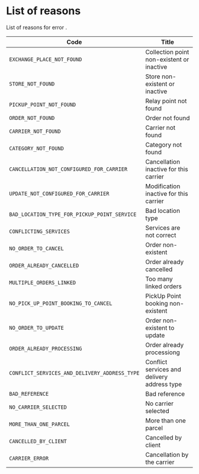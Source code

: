# List of reasons

List of reasons for error . 

Code | Title
---------|----------
  `EXCHANGE_PLACE_NOT_FOUND`| Collection point non-existent or inactive
  `STORE_NOT_FOUND`| Store non-existent or inactive
  `PICKUP_POINT_NOT_FOUND`| Relay point not found
  `ORDER_NOT_FOUND`| Order not found
  `CARRIER_NOT_FOUND`| Carrier not found
  `CATEGORY_NOT_FOUND`| Category not found
  `CANCELLATION_NOT_CONFIGURED_FOR_CARRIER`| Cancellation inactive for this carrier
  `UPDATE_NOT_CONFIGURED_FOR_CARRIER`| Modification inactive for this carrier
  `BAD_LOCATION_TYPE_FOR_PICKUP_POINT_SERVICE`| Bad location type
  `CONFLICTING_SERVICES`| Services are not correct 
  `NO_ORDER_TO_CANCEL`| Order non-existent
  `ORDER_ALREADY_CANCELLED`| Order already cancelled
  `MULTIPLE_ORDERS_LINKED`| Too many linked orders
  `NO_PICK_UP_POINT_BOOKING_TO_CANCEL`| PickUp Point booking non-existent
  `NO_ORDER_TO_UPDATE`| Order non-existent to update
  `ORDER_ALREADY_PROCESSING`| Order already processiong
  `CONFLICT_SERVICES_AND_DELIVERY_ADDRESS_TYPE`| Conflict services and delivery address type  
  `BAD_REFERENCE`| Bad reference
  `NO_CARRIER_SELECTED`| No carrier selected
  `MORE_THAN_ONE_PARCEL`| More than one parcel 
  `CANCELLED_BY_CLIENT`| Cancelled by client
  `CARRIER_ERROR`| Cancellation by the carrier

